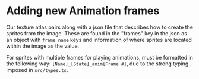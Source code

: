 # Adding new Animation frames

Our texture atlas pairs along with a json file that describes 
how to create the sprites from the image. These are found in the "frames" key 
in the json as an object with `frame name` keys and
information of where sprites are located within the image as the value. 

For sprites with multiple frames for playing animations, must 
be formatted in the following way: `[Name]_[State]_anim[Frame #]`, due to 
the strong typing imposed in `src/types.ts`.